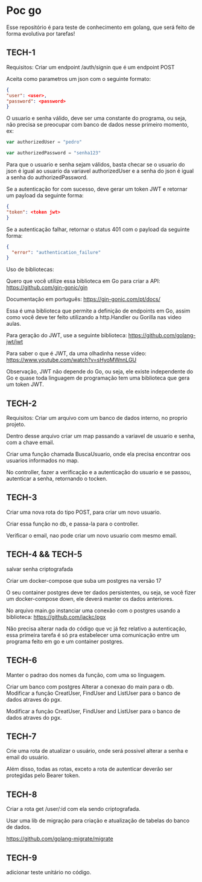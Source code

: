 # Poc go

Esse repositório é para teste de conhecimento em golang, que será feito de forma evolutiva por tarefas!

## TECH-1

Requisitos:
Criar um endpoint /auth/signin que é um endpoint POST

Aceita como parametros um json com o seguinte formato:

```json
{
"user": <user>,
"password": <password>
}
```

O usuario e senha válido, deve ser uma constante do programa, ou seja, não precisa se preocupar com banco de dados nesse primeiro momento, ex:

```go
var authorizedUser = "pedro"

var authorizedPassword = "senha123"
```

Para que o usuario e senha sejam válidos, basta checar se o usuario do json é igual ao usuario da variavel authorizedUser e a senha do json é igual a senha do authorizedPassword.

Se a autenticação for com sucesso, deve gerar um token JWT e retornar um payload da seguinte forma:

```json
{
"token": <token jwt>
}
```

Se a autenticação falhar, retornar o status 401 com o payload da seguinte forma:

```json
{
  "error": "authentication_failure"
}
```

Uso de bibliotecas:

Quero que você utilize essa biblioteca em Go para criar a API: https://github.com/gin-gonic/gin

Documentação em português: https://gin-gonic.com/pt/docs/

Essa é uma biblioteca que permite a definição de endpoints em Go, assim como você deve ter feito utilizando a http.Handler ou Gorilla nas video aulas.

Para geração do JWT, use a seguinte biblioteca:
https://github.com/golang-jwt/jwt

Para saber o que é JWT, da uma olhadinha nesse vídeo: https://www.youtube.com/watch?v=sHyoMWnnLGU

Observação, JWT não depende do Go, ou seja, ele existe independente do Go e quase toda linguagem de programação tem uma biblioteca que gera um token JWT.

## TECH-2

Requisitos:
Criar um arquivo com um banco de dados interno, no proprio projeto.

Dentro desse arquivo criar um map passando a variavel de usuario e senha, com a chave email.

Criar uma função chamada BuscaUsuario, onde ela precisa encontrar oos usuarios informados no map.

No controller, fazer a verificação e a autenticação do usuario e se passou, autenticar a senha, retornando o tocken.

## TECH-3

Criar uma nova rota do tipo POST, para criar um novo usuario.

Criar essa função no db, e passa-la para o controller.

Verificar o email, nao pode criar um novo usuario com mesmo email.

## TECH-4 && TECH-5

salvar senha criptografada

Criar um docker-compose que suba um postgres na versão 17

O seu container postgres deve ter dados persistentes, ou seja, se você fizer um docker-compose down, ele deverá manter os dados anteriores.

No arquivo main.go instanciar uma conexão com o postgres usando a biblioteca: https://github.com/jackc/pgx

Não precisa alterar nada do código que vc já fez relativo a autenticação, essa primeira tarefa é só pra estabelecer uma comunicação entre um programa feito em go e um container postgres.

## TECH-6

Manter o padrao dos nomes da função, com uma so linguagem.

Criar um banco com postgres
Alterar a conexao do main para o db.
Modificar a função CreatUser, FindUser and ListUser para o banco de dados atraves do pgx.

Modificar a função CreatUser, FindUser and ListUser para o banco de dados atraves do pgx.

## TECH-7

Crie uma rota de atualizar o usuário, onde será possivel alterar a senha e email do usuário.

Além disso, todas as rotas, exceto a rota de autenticar deverão ser protegidas pelo Bearer token.

## TECH-8

Criar a rota get /user/:id com ela sendo criptografada.

Usar uma lib de migração para criação e atualização de tabelas do banco de dados.

https://github.com/golang-migrate/migrate

## TECH-9

adicionar teste unitário no código.
